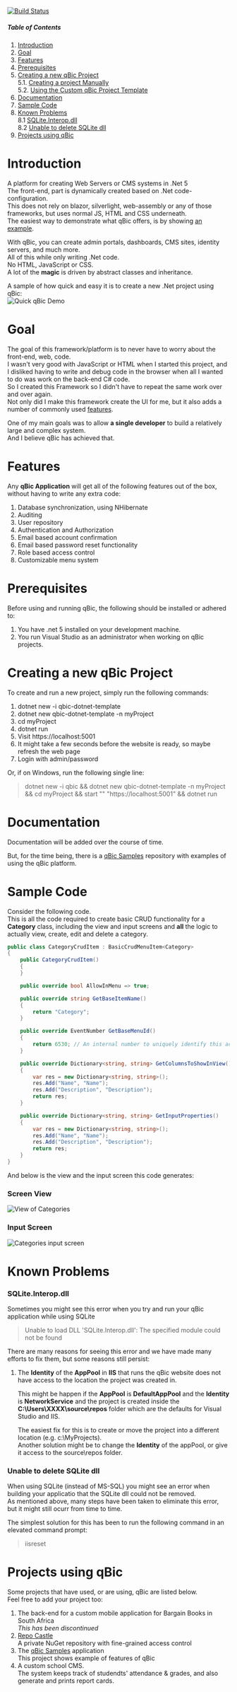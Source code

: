 [![Build Status](https://travis-ci.com/quintonn/qBic.svg?branch=net_core)](https://travis-ci.com/quintonn/qBic)

##### Table of Contents  
1. [Introduction](#introduction)  
1. [Goal](#goal)  
1. [Features](#features)  
1. [Prerequisites](#prerequisites)  
1. [Creating a new qBic Project](#creating-a-new-qBic-project)  
5.1. [Creating a project Manually](#creating-a-project-manually)  
5.2. [Using the Custom qBic Project Template](#using-the-custom-qBic-project-template)  
1. [Documentation](#documentation)
1. [Sample Code](#sample-code)
1. [Known Problems](#known-problems)  
8.1 [SQLite.Interop.dll](#sqLiteinteropdll)  
8.2 [Unable to delete SQLite dll](#unable-to-delete-sqLite-dll)  
1. [Projects using qBic](#projects-using-qBic)

# Introduction
A platform for creating Web Servers or CMS systems in .Net 5  
The front-end, part is dynamically created based on .Net code-configuration.  
This does not rely on blazor, silverlight, web-assembly or any of those frameworks, but uses normal JS, HTML and CSS underneath.  
The easiest way to demonstrate what qBic offers, is by showing [an example](#sample-code).  

With qBic, you can create admin portals, dashboards, CMS sites, identity servers, and much more.  
All of this while only writing .Net code.  
No HTML, JavaScript or CSS.  
A lot of the **magic** is driven by abstract classes and inheritance.  

A sample of how quick and easy it is to create a new .Net project using qBic:  
![Quick qBic Demo](https://github.com/quintonn/QBic/raw/net_core/Images/QBicQuickDemo.gif "Quick qBic Demo")
                   

# Goal
The goal of this framework/platform is to never have to worry about the front-end, web, code.  
I wasn't very good with JavaScript or HTML when I started this project, and I disliked having to write and debug code in the browser when all I wanted to do was work on the back-end C# code.  
So I created this Framework so I didn't have to repeat the same work over and over again.  
Not only did I make this framework create the UI for me, but it also adds a number of commonly used [features](#Features).  

One of my main goals was to allow **a single developer** to build a relatively large and complex system.  
And I believe qBic has achieved that.

# Features
Any **qBic Application** will get all of the following features out of the box, without having to write any extra code:
1. Database synchronization, using NHibernate
2. Auditing
3. User repository
4. Authentication and Authorization
5. Email based account confirmation
6. Email based password reset functionality
7. Role based access control
8. Customizable menu system

# Prerequisites
Before using and running qBic, the following should be installed or adhered to:
1. You have .net 5 installed on your development machine.  
2. You run Visual Studio as an administrator when working on qBic projects.

# Creating a new qBic Project
To create and run a new project, simply run the following commands:  
1. dotnet new -i qbic-dotnet-template
1. dotnet new qbic-dotnet-template -n myProject  
1. cd myProject  
1. dotnet run 
1. Visit https://localhost:5001
1. It might take a few seconds before the website is ready, so maybe refresh the web page  
1. Login with admin/password

Or, if on Windows, run the following single line:
> dotnet new -i qbic && dotnet new qbic-dotnet-template -n myProject && cd myProject && start "" "https://localhost:5001" && dotnet run

# Documentation
Documentation will be added over the course of time.  

But, for the time being, there is a [qBic Samples](https://github.com/quintonn/qBicSamples) repository with examples of using the qBic platform. 

# Sample Code
Consider the following code.  
This is all the code required to create basic CRUD functionality for a **Category** class, including the view and input screens and **all** the logic to actually view, create, edit and delete a category.  
```c#
public class CategoryCrudItem : BasicCrudMenuItem<Category>
{
    public CategoryCrudItem()
    {
    }

    public override bool AllowInMenu => true;

    public override string GetBaseItemName()
    {
        return "Category";
    }

    public override EventNumber GetBaseMenuId()
    {
        return 6530; // An internal number to uniquely identify this activity/event
    }

    public override Dictionary<string, string> GetColumnsToShowInView()
    {
        var res = new Dictionary<string, string>();
        res.Add("Name", "Name");
        res.Add("Description", "Description");
        return res;
    }

    public override Dictionary<string, string> GetInputProperties()
    {
        var res = new Dictionary<string, string>();
        res.Add("Name", "Name");
        res.Add("Description", "Description");
        return res;
    }
}    
```
And below is the view and the input screen this code generates:  
### Screen View
![View of Categories](Category_View.png "View of categories")  
### Input Screen
![Categories input screen](Edit_Category.png "Modifying a category")

# Known Problems
### SQLite.Interop.dll
Sometimes you might see this error when you try and run your qBic application while using SQLite 
> Unable to load DLL 'SQLite.Interop.dll': The specified module could not be found  

There are many reasons for seeing this error and we have made many efforts to fix them, but some reasons still persist:
1. The **Identity** of the **AppPool** in **IIS** that runs the qBic website does not have access to the location the project was created in.  

   This might be happen if the **AppPool** is **DefaultAppPool** and the **Identity** is **NetworkService** and the project is created inside the **C:\Users\XXXX\source\repos** folder which are the defaults for Visual Studio and IIS.  

   The easiest fix for this is to create or move the project into a different location (e.g. c:\MyProjects\).  
   Another solution might be to change the **Identity** of the appPool, or give it access to the source\repos folder.

### Unable to delete SQLite dll
When using SQLite (instead of MS-SQL) you might see an error when building your applicatio that the SQLite dll could not be removed.  
As mentioned above, many steps have been taken to eliminate this error, but it might still ocurr from time to time.  

The simplest solution for this has been to run the following command in an elevated command prompt:  
> iisreset

# Projects using qBic
Some projects that have used, or are using, qBic are listed below.  
Feel free to add your project too:  
1. The back-end for a custom mobile application for Bargain Books in South Africa  
   *This has been discontinued*
2. [Repo Castle](https://repocastle.com/)  
   A private NuGet repository with fine-grained access control
3. The [qBic Samples](https://github.com/quintonn/qBicSamples) application  
   This project shows example of features of qBic
4. A custom school CMS.  
   The system keeps track of studendts' attendance & grades, and also generate and prints report cards.  
   
